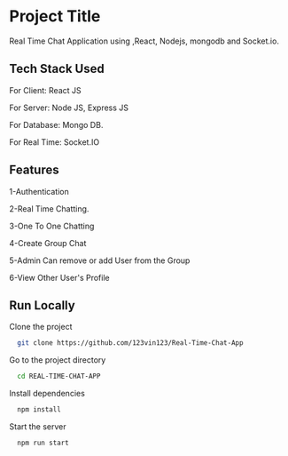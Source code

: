 
# Project Title

Real Time Chat Application using ,React, Nodejs, mongodb and Socket.io.


## Tech Stack Used
For Client: React JS

For Server: Node JS, Express JS

For Database: Mongo DB.

For Real Time: Socket.IO
## Features
1-Authentication

2-Real Time Chatting.

3-One To One Chatting

4-Create Group Chat

5-Admin Can remove or add User from the Group

6-View Other User's Profile



## Run Locally

Clone the project

```bash
  git clone https://github.com/123vin123/Real-Time-Chat-App
```

Go to the project directory

```bash
  cd REAL-TIME-CHAT-APP
```

Install dependencies

```bash
  npm install
```

Start the server

```bash
  npm run start
```

